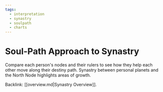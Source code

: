 ```yaml
---
tags:
  - interpretation
  - synastry
  - soulpath
  - charts
---
```

# Soul-Path Approach to Synastry

Compare each person's nodes and their rulers to see how they help each other move along their destiny path. Synastry between personal planets and the North Node highlights areas of growth.

Backlink: [[overview.md|Synastry Overview]].
